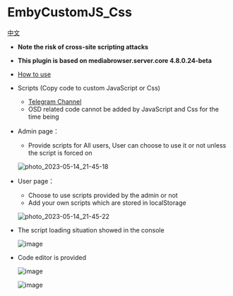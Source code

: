 # EmbyCustomJS_Css

[中文](README.md)
- **Note the risk of cross-site scripting attacks**
- **This plugin is based on mediabrowser.server.core 4.8.0.24-beta**
- [How to use](src/README_EN.md)
- Scripts (Copy code to custom JavaScript or Css)
  - [Telegram Channel](https://t.me/embycustomcssjs)
  - OSD related code cannot be added by JavaScript and Css for the time being

- Admin page：
  - Provide scripts for All users, User can choose to use it or not unless the script is forced on

  ![photo_2023-05-14_21-45-18](https://github.com/Shurelol/Emby.CustomCssJS/assets/16237201/274dc810-0fff-4d0c-9fe0-33cbba5fbf4f)

  

- User page：
  - Choose to use scripts provided by the admin or not
  - Add your own scripts which are stored in localStorage

  ![photo_2023-05-14_21-45-22](https://github.com/Shurelol/Emby.CustomCssJS/assets/16237201/1d89c3d4-a393-448e-8c4a-78c9d63bde65)

- The script loading situation showed in the console

  ![image](https://github.com/Shurelol/Emby.CustomCssJS/assets/16237201/0582e5a7-8539-4d4d-a360-7affe836f133)
  
- Code editor is provided

  ![image](https://github.com/Shurelol/Emby.CustomCssJS/assets/16237201/b044e5e0-0bb9-4bc6-bdcc-ad764d1cb607)
  
  ![image](https://github.com/Shurelol/Emby.CustomCssJS/assets/16237201/666c385c-457b-4949-ae32-25c8bf6621ae)
